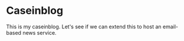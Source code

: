 # Caseinblog

This is my caseinblog. Let's see if we can extend this to host an
email-based news service.

